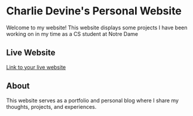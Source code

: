 # Charlie Devine's Personal Website

Welcome to my website! This website displays some projects I have been working on in my time as a CS student at Notre Dame

## Live Website

[Link to your live website](https://charlesdevine.github.io)

## About

This website serves as a portfolio and personal blog where I share my thoughts, projects, and experiences.
